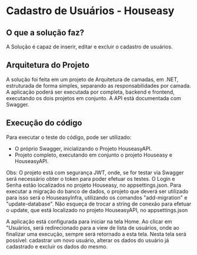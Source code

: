 # Cadastro de Usuários - Houseasy

## O que a solução faz?
A Solução é capaz de inserir, editar e excluir o cadastro de usuários.

## Arquitetura do Projeto
A solução foi feita em um projeto de Arquitetura de camadas, em .NET, estruturada de forma simples, separando as responsabilidades por camada.
A aplicação poderá ser executada por completa, backend e frontend, executando os dois projetos em conjunto.
A API está documentada com Swagger.

## Execução do código
Para executar o teste do código, pode ser utilizado:
- O próprio Swagger, inicializando o Projeto HouseasyAPI.
- Projeto completo, executando em conjunto o projeto Houseasy e HouseasyAPI.

Obs: O projeto está com segurança JWT, onde, se for testar via Swagger será necessário obter o token para poder efetuar os testes. O Login e Senha estão localizados no projeto Houseasy, no appsettings.json. Para executar a migração do banco de dados, o projeto que deverá ser utilizado para isso será o HouseasyInfra, utilizando os comandos "add-migration" e "update-database". Não esqueça de trocar a string de conexão para efetuar o update, que está localizado no projeto HouseasyAPI, no appsettings.json

A aplicação está configurada para iniciar na tela Home. Ao clicar em "Usuários, será redirecionado para a view de lista de usuários, onde ao finalizar uma execução, sempre será retornado a esta tela. Nesta tela será possível: cadastrar um novo usuário, alterar os dados do usuário já cadastrado e excluir os dados do mesmo.
        

